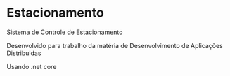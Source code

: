 # Estacionamento
Sistema de Controle de Estacionamento

Desenvolvido para trabalho da matéria de Desenvolvimento de Aplicações Distribuidas

Usando .net core
